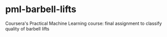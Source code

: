 pml-barbell-lifts
=================

Coursera's Practical Machine Learning course: final assignment to classify quality of barbell lifts
